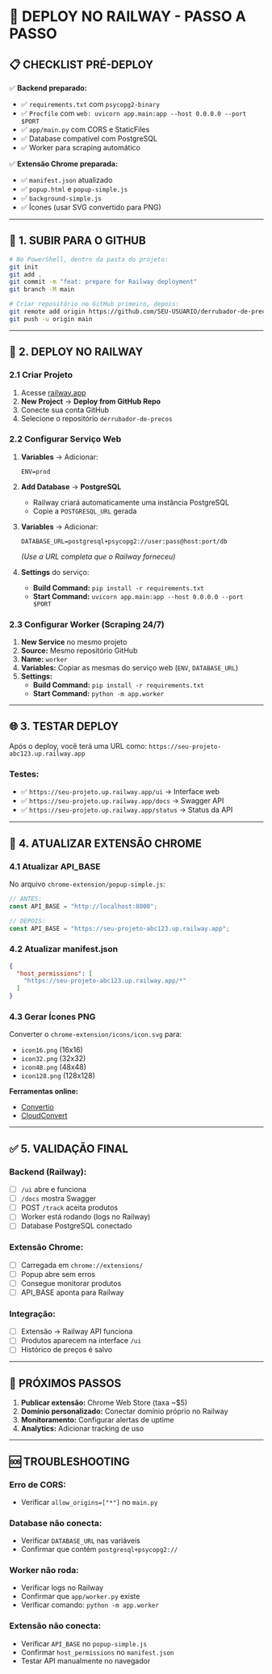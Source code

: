 # 🚀 DEPLOY NO RAILWAY - PASSO A PASSO

## 📋 **CHECKLIST PRÉ-DEPLOY**

✅ **Backend preparado:**
- ✅ `requirements.txt` com `psycopg2-binary`
- ✅ `Procfile` com `web: uvicorn app.main:app --host 0.0.0.0 --port $PORT`
- ✅ `app/main.py` com CORS e StaticFiles
- ✅ Database compatível com PostgreSQL
- ✅ Worker para scraping automático

✅ **Extensão Chrome preparada:**
- ✅ `manifest.json` atualizado
- ✅ `popup.html` e `popup-simple.js`
- ✅ `background-simple.js`
- ✅ Ícones (usar SVG convertido para PNG)

---

## 🔧 **1. SUBIR PARA O GITHUB**

```bash
# No PowerShell, dentro da pasta do projeto:
git init
git add .
git commit -m "feat: prepare for Railway deployment"
git branch -M main

# Criar repositório no GitHub primeiro, depois:
git remote add origin https://github.com/SEU-USUARIO/derrubador-de-precos.git
git push -u origin main
```

---

## 🚂 **2. DEPLOY NO RAILWAY**

### **2.1 Criar Projeto**
1. Acesse [railway.app](https://railway.app)
2. **New Project** → **Deploy from GitHub Repo**
3. Conecte sua conta GitHub
4. Selecione o repositório `derrubador-de-precos`

### **2.2 Configurar Serviço Web**
1. **Variables** → Adicionar:
   ```
   ENV=prod
   ```

2. **Add Database** → **PostgreSQL**
   - Railway criará automaticamente uma instância PostgreSQL
   - Copie a `POSTGRESQL_URL` gerada

3. **Variables** → Adicionar:
   ```
   DATABASE_URL=postgresql+psycopg2://user:pass@host:port/db
   ```
   *(Use a URL completa que o Railway forneceu)*

4. **Settings** do serviço:
   - **Build Command:** `pip install -r requirements.txt`
   - **Start Command:** `uvicorn app.main:app --host 0.0.0.0 --port $PORT`

### **2.3 Configurar Worker (Scraping 24/7)**
1. **New Service** no mesmo projeto
2. **Source:** Mesmo repositório GitHub
3. **Name:** `worker`
4. **Variables:** Copiar as mesmas do serviço web (`ENV`, `DATABASE_URL`)
5. **Settings:**
   - **Build Command:** `pip install -r requirements.txt`
   - **Start Command:** `python -m app.worker`

---

## 🌐 **3. TESTAR DEPLOY**

Após o deploy, você terá uma URL como:
`https://seu-projeto-abc123.up.railway.app`

### **Testes:**
- ✅ `https://seu-projeto.up.railway.app/ui` → Interface web
- ✅ `https://seu-projeto.up.railway.app/docs` → Swagger API
- ✅ `https://seu-projeto.up.railway.app/status` → Status da API

---

## 🔧 **4. ATUALIZAR EXTENSÃO CHROME**

### **4.1 Atualizar API_BASE**
No arquivo `chrome-extension/popup-simple.js`:

```javascript
// ANTES:
const API_BASE = "http://localhost:8000";

// DEPOIS:
const API_BASE = "https://seu-projeto-abc123.up.railway.app";
```

### **4.2 Atualizar manifest.json**
```json
{
  "host_permissions": [
    "https://seu-projeto-abc123.up.railway.app/*"
  ]
}
```

### **4.3 Gerar Ícones PNG**
Converter o `chrome-extension/icons/icon.svg` para:
- `icon16.png` (16x16)
- `icon32.png` (32x32) 
- `icon48.png` (48x48)
- `icon128.png` (128x128)

**Ferramentas online:**
- [Convertio](https://convertio.co/svg-png/)
- [CloudConvert](https://cloudconvert.com/svg-to-png)

---

## ✅ **5. VALIDAÇÃO FINAL**

### **Backend (Railway):**
- [ ] `/ui` abre e funciona
- [ ] `/docs` mostra Swagger
- [ ] POST `/track` aceita produtos
- [ ] Worker está rodando (logs no Railway)
- [ ] Database PostgreSQL conectado

### **Extensão Chrome:**
- [ ] Carregada em `chrome://extensions/`
- [ ] Popup abre sem erros
- [ ] Consegue monitorar produtos
- [ ] API_BASE aponta para Railway

### **Integração:**
- [ ] Extensão → Railway API funciona
- [ ] Produtos aparecem na interface `/ui`
- [ ] Histórico de preços é salvo

---

## 🎯 **PRÓXIMOS PASSOS**

1. **Publicar extensão:** Chrome Web Store (taxa ~$5)
2. **Domínio personalizado:** Conectar domínio próprio no Railway
3. **Monitoramento:** Configurar alertas de uptime
4. **Analytics:** Adicionar tracking de uso

---

## 🆘 **TROUBLESHOOTING**

### **Erro de CORS:**
- Verificar `allow_origins=["*"]` no `main.py`

### **Database não conecta:**
- Verificar `DATABASE_URL` nas variáveis
- Confirmar que contém `postgresql+psycopg2://`

### **Worker não roda:**
- Verificar logs no Railway
- Confirmar que `app/worker.py` existe
- Verificar comando: `python -m app.worker`

### **Extensão não conecta:**
- Verificar `API_BASE` no `popup-simple.js`
- Confirmar `host_permissions` no `manifest.json`
- Testar API manualmente no navegador

